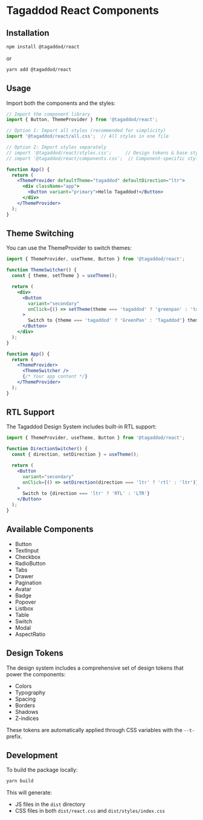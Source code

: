# Tagaddod React Components

## Installation

```bash
npm install @tagaddod/react
```

or

```bash
yarn add @tagaddod/react
```

## Usage

Import both the components and the styles:

```jsx
// Import the component library
import { Button, ThemeProvider } from '@tagaddod/react';

// Option 1: Import all styles (recommended for simplicity)
import '@tagaddod/react/all.css';  // All styles in one file

// Option 2: Import styles separately
// import '@tagaddod/react/styles.css';     // Design tokens & base styles
// import '@tagaddod/react/components.css';  // Component-specific styles

function App() {
  return (
    <ThemeProvider defaultTheme="tagaddod" defaultDirection="ltr">
      <div className="app">
        <Button variant="primary">Hello Tagaddod!</Button>
      </div>
    </ThemeProvider>
  );
}
```

## Theme Switching

You can use the ThemeProvider to switch themes:

```jsx
import { ThemeProvider, useTheme, Button } from '@tagaddod/react';

function ThemeSwitcher() {
  const { theme, setTheme } = useTheme();

  return (
    <div>
      <Button 
        variant="secondary" 
        onClick={() => setTheme(theme === 'tagaddod' ? 'greenpan' : 'tagaddod')}
      >
        Switch to {theme === 'tagaddod' ? 'GreenPan' : 'Tagaddod'} theme
      </Button>
    </div>
  );
}

function App() {
  return (
    <ThemeProvider>
      <ThemeSwitcher />
      {/* Your app content */}
    </ThemeProvider>
  );
}
```

## RTL Support

The Tagaddod Design System includes built-in RTL support:

```jsx
import { ThemeProvider, useTheme, Button } from '@tagaddod/react';

function DirectionSwitcher() {
  const { direction, setDirection } = useTheme();

  return (
    <Button 
      variant="secondary" 
      onClick={() => setDirection(direction === 'ltr' ? 'rtl' : 'ltr')}
    >
      Switch to {direction === 'ltr' ? 'RTL' : 'LTR'}
    </Button>
  );
}
```

## Available Components

- Button
- TextInput
- Checkbox
- RadioButton
- Tabs
- Drawer
- Pagination
- Avatar
- Badge
- Popover
- Listbox
- Table
- Switch
- Modal
- AspectRatio

## Design Tokens

The design system includes a comprehensive set of design tokens that power the components:

- Colors
- Typography
- Spacing
- Borders
- Shadows
- Z-indices

These tokens are automatically applied through CSS variables with the `--t-` prefix.

## Development

To build the package locally:

```bash
yarn build
```

This will generate:
- JS files in the `dist` directory
- CSS files in both `dist/react.css` and `dist/styles/index.css`
